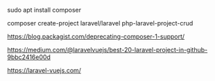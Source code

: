 sudo apt install composer

composer create-project laravel/laravel php-laravel-project-crud


https://blog.packagist.com/deprecating-composer-1-support/


https://medium.com/@laravelvuejs/best-20-laravel-project-in-github-9bbc2416e00d

https://laravel-vuejs.com/